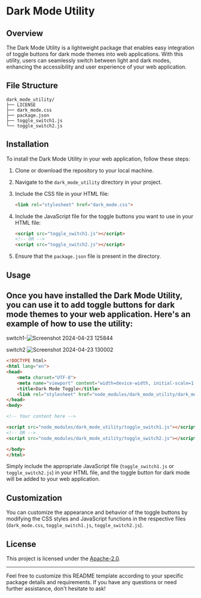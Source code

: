 # Dark Mode Utility

## Overview

The Dark Mode Utility is a lightweight package that enables easy integration of toggle buttons for dark mode themes into web applications. With this utility, users can seamlessly switch between light and dark modes, enhancing the accessibility and user experience of your web application.

## File Structure

```
dark_mode_utility/
├── LICENSE
├── dark_mode.css
├── package.json
├── toggle_switch1.js
└── toggle_switch2.js
```

## Installation

To install the Dark Mode Utility in your web application, follow these steps:

1. Clone or download the repository to your local machine.

2. Navigate to the `dark_mode_utility` directory in your project.

3. Include the CSS file in your HTML file:

   ```html
   <link rel="stylesheet" href="dark_mode.css">
   ```


4. Include the JavaScript file for the toggle buttons you want to use in your HTML file:

   ```html
   <script src="toggle_switch1.js"></script>
   <!-- OR -->
   <script src="toggle_switch2.js"></script>
   ```

5. Ensure that the `package.json` file is present in the directory.

## Usage

Once you have installed the Dark Mode Utility, you can use it to add toggle buttons for dark mode themes to your web application. Here's an example of how to use the utility:
--
switch1-![Screenshot 2024-04-23 125844](https://github.com/rahulsingh5926/dark_mode_utility/assets/94732146/685385ca-56ea-456b-941b-26a056eb90ad)

switch2
![Screenshot 2024-04-23 130002](https://github.com/rahulsingh5926/dark_mode_utility/assets/94732146/0684dcd8-7831-4c56-a9ce-00e57b582cc4)


```html
<!DOCTYPE html>
<html lang="en">
<head>
    <meta charset="UTF-8">
    <meta name="viewport" content="width=device-width, initial-scale=1.0">
    <title>Dark Mode Toggle</title>
    <link rel="stylesheet" href="node_modules/dark_mode_utility/dark_mode.css">
</head>
<body>

<!-- Your content here -->

<script src="node_modules/dark_mode_utility/toggle_switch1.js"></script>
<!-- OR -->
<script src="node_modules/dark_mode_utility/toggle_switch2.js"></script>

</body>
</html>
```

Simply include the appropriate JavaScript file (`toggle_switch1.js` or `toggle_switch2.js`) in your HTML file, and the toggle button for dark mode will be added to your web application.

## Customization

You can customize the appearance and behavior of the toggle buttons by modifying the CSS styles and JavaScript functions in the respective files (`dark_mode.css`, `toggle_switch1.js`, `toggle_switch2.js`).

## License

This project is licensed under the [Apache-2.0](LICENSE).

---

Feel free to customize this README template according to your specific package details and requirements. If you have any questions or need further assistance, don't hesitate to ask!

